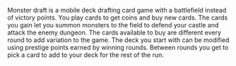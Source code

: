 Monster draft is a mobile deck drafting card game with a battlefield instead of victory points. You play cards to get coins and buy new cards. 
The cards you gain let you summon monsters to the field to defend your castle and attack the enemy dungeon. The cards available to buy are different every round to add variation to the game. 
The deck you start with can be modified using prestige points earned by winning rounds. Between rounds you get to pick a card to add to your deck for the rest of the run.
